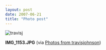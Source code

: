 ```yaml
---
layout: post
date: 2007-06-21
title: "Photo post"
---
```

![travisj](/images/82df47f96aadbd4bb321ccfe1b61f9948fec7119aa7e673c16dcaa034c7f8b25.jpg)

<b>IMG_1153.JPG</b> (via <a href="http://www.flickr.com/photos/travisjohnson/578678997/">Photos from travisjohnson</a>)